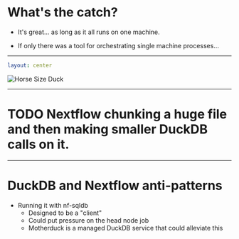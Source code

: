 # What's the catch?

<v-clicks depth=2>

- It's great... as long as it all runs on one machine.

- If only there was a tool for orchestrating single machine processes...

</v-clicks>

---

```yml
layout: center
```

![Horse Size Duck](https://i.kym-cdn.com/entries/icons/original/000/011/895/horsesizedduck.jpg)

---

# TODO Nextflow chunking a huge file and then making smaller DuckDB calls on it.

---

# DuckDB and Nextflow anti-patterns

- Running it with nf-sqldb
  - Designed to be a "client"
  - Could put pressure on the head node job
  - Motherduck is a managed DuckDB service that could alleviate this
